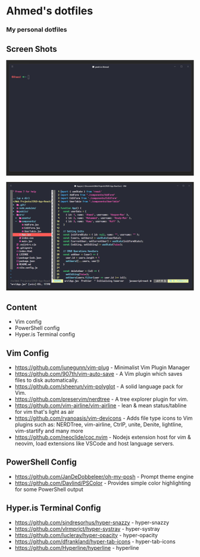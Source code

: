# Ahmed's dotfiles

### My personal dotfiles

## Screen Shots

![Hyper.is Terminal Screen Shoot](https://github.com/ahmedllshafiey/My-Dotfiles/blob/main/images/hyper.is.png)

![Vim Screen Shot](https://github.com/ahmedllshafiey/My-Dotfiles/blob/main/images/vim.png)

## Content

- Vim config
- PowerShell config
- Hyper.is Terminal config

## Vim Config

- https://github.com/junegunn/vim-plug - Minimalist Vim Plugin Manager
- https://github.com/907th/vim-auto-save - A Vim plugin which saves files to disk automatically.
- https://github.com/sheerun/vim-polyglot - A solid language pack for Vim.
- https://github.com/preservim/nerdtree - A tree explorer plugin for vim.
- https://github.com/vim-airline/vim-airline - lean & mean status/tabline for vim that's light as air
- https://github.com/ryanoasis/vim-devicons - Adds file type icons to Vim plugins such as: NERDTree, vim-airline, CtrlP, unite, Denite, lightline, vim-startify and many more
- https://github.com/neoclide/coc.nvim - Nodejs extension host for vim & neovim, load extensions like VSCode and host language servers.

## PowerShell Config

- https://github.com/JanDeDobbeleer/oh-my-posh - Prompt theme engine
- https://github.com/Davlind/PSColor - Provides simple color highlighting for some PowerShell output

## Hyper.is Terminal Config

- https://github.com/sindresorhus/hyper-snazzy - hyper-snazzy
- https://github.com/vlrmprjct/hyper-systray - hyper-systray
- https://github.com/lucleray/hyper-opacity - hyper-opacity
- https://github.com/dfrankland/hyper-tab-icons - hyper-tab-icons
- https://github.com/Hyperline/hyperline - hyperline
